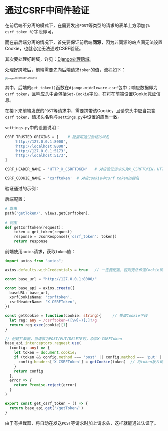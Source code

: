 # 通过CSRF中间件验证

在前后端不分离的模式下，在需要发出`POST`等类型的请求的表单上方添加`{% csrf_token %}`字段即可。

而在前后端分离的情况下，首先要保证前后端**同源**，因为非同源的站点间无法设置Cookie，也就必定无法通过CSRF验证。

其次要处理好跨域，详见：[Django处理跨域](https://docs.drshw.tech/sf/2/2/#%E6%B7%BB%E5%8A%A0%E7%99%BD%E5%90%8D%E5%8D%95)。

处理好跨域后，前端需要先向后端请求`token`的值，流程如下：

<img src="https://images.drshw.tech/images/notes/image-20221204214005833.png" alt="image-20221204214005833" style="zoom: 50%;" />

其中，后端的`get_token()`函数在`django.middleware.csrf`包中；响应数据即为`csrf token`，且响应头中会包括`Set-Cookie`字段，在将在前端设置Cookie凭证信息。

在接下来前端发送的`POST`等请求中，需要携带该Cookie，且请求头中应当包含`csrf token`，请求头名称与`settings.py`中设置的应当一致。

`settings.py`中的设置说明：

```python
CSRF_TRUSTED_ORIGINS = [	# 配置可通过验证的域名
    'http://127.0.0.1:8000',
    'http://localhost:8000',
    'http://127.0.0.1:5173',
    'http://localhost:5173',
]

CSRF_HEADER_NAME = 'HTTP_X_CSRFTOKEN'	# 对应验证请求头为X_CSRFTOKEN，HTTP_为必加的前缀

CSRF_COOKIE_NAME = 'csrftoken'	# 对应cookie中csrf token的键名
```

验证通过的示例：

后端配置：

```python
# 路由
path('getToken/', views.getCsrftoken),

# 视图
def getCsrftoken(request):
    token = get_token(request)
    response = JsonResponse({'csrf_token': token})
    return response
```

前端使用`axios`请求，获取`token`值：

```typescript
import axios from "axios";

axios.defaults.withCredentials = true	// 一定要配置，否则无法传递Cookie请求头

const base_url = "http://127.0.0.1:8000/"

const base_api = axios.create({
  baseURL: base_url,
  xsrfCookieName: 'csrftoken',
  xsrfHeaderName: 'X-CSRFToken',
})

const getCookie = function(cookie: string){		// 提取Cookie字段
  let reg: any = /csrftoken=([\w]+)[;]?/g
  return reg.exec(cookie)[1]
}

// 创建拦截器，当请求为POST/PUT/DELETE时，添加X-CSRFToken
base_api.interceptors.request.use(
  (config: any) => {
    let token = document.cookie;
    if (token && config.method === 'post' || config.method === 'put' || config.method === 'delete') {
      config.headers['X-CSRFToken'] = getCookie(token)	// 将token放入请求头，请求头名与配置项一致
    }
    return config
  },
  error => {
    return Promise.reject(error)
  }
)

export const get_csrf_token = () => {
  return base_api.get('/getToken/')
}
```

由于有拦截器，将自动在发送`POST`等请求时加上请求头，这样就能通过认证了。
